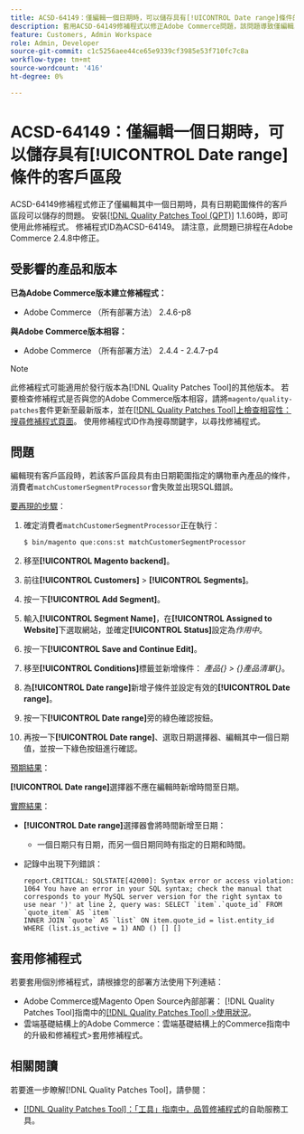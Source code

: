 ```yaml
---
title: ACSD-64149：僅編輯一個日期時，可以儲存具有[!UICONTROL Date range]條件的客戶區段
description: 套用ACSD-64149修補程式以修正Adobe Commerce問題，該問題導致僅編輯其中一個日期時，無法儲存具有**[!UICONTROL Date range]**條件的客戶區段。
feature: Customers, Admin Workspace
role: Admin, Developer
source-git-commit: c1c5256aee44ce65e9339cf3985e53f710fc7c8a
workflow-type: tm+mt
source-wordcount: '416'
ht-degree: 0%

---
```



# ACSD-64149：僅編輯一個日期時，可以儲存具有[!UICONTROL Date range]條件的客戶區段

ACSD-64149修補程式修正了僅編輯其中一個日期時，具有日期範圍條件的客戶區段可以儲存的問題。 安裝[[!DNL Quality Patches Tool (QPT)]](/help/tools/quality-patches-tool/quality-patches-tool-to-self-serve-quality-patches.md) 1.1.60時，即可使用此修補程式。 修補程式ID為ACSD-64149。 請注意，此問題已排程在Adobe Commerce 2.4.8中修正。

## 受影響的產品和版本

**已為Adobe Commerce版本建立修補程式：**

* Adobe Commerce （所有部署方法） 2.4.6-p8

**與Adobe Commerce版本相容：**

* Adobe Commerce （所有部署方法） 2.4.4 - 2.4.7-p4

>[!NOTE]
>
>此修補程式可能適用於發行版本為[!DNL Quality Patches Tool]的其他版本。 若要檢查修補程式是否與您的Adobe Commerce版本相容，請將`magento/quality-patches`套件更新至最新版本，並在[[!DNL Quality Patches Tool]上檢查相容性：搜尋修補程式頁面](https://experienceleague.adobe.com/tools/commerce-quality-patches/index.html?lang=zh-Hant)。 使用修補程式ID作為搜尋關鍵字，以尋找修補程式。

## 問題

編輯現有客戶區段時，若該客戶區段具有由日期範圍指定的購物車內產品的條件，消費者`matchCustomerSegmentProcessor`會失敗並出現SQL錯誤。

<u>要再現的步驟</u>：

1. 確定消費者`matchCustomerSegmentProcessor`正在執行：

   ```bash
   $ bin/magento que:cons:st matchCustomerSegmentProcessor
   ```

1. 移至&#x200B;**[!UICONTROL Magento backend]**。
1. 前往&#x200B;**[!UICONTROL Customers]** > **[!UICONTROL Segments]**。
1. 按一下&#x200B;**[!UICONTROL Add Segment]**。
1. 輸入&#x200B;**[!UICONTROL Segment Name]**，在&#x200B;**[!UICONTROL Assigned to Website]**&#x200B;下選取網站，並確定&#x200B;**[!UICONTROL Status]**&#x200B;設定為&#x200B;*作用中*。
1. 按一下&#x200B;**[!UICONTROL Save and Continue Edit]**。
1. 移至&#x200B;**[!UICONTROL Conditions]**&#x200B;標籤並新增條件： *產品{} > {}產品清單*{*}*。
1. 為&#x200B;**[!UICONTROL Date range]**&#x200B;新增子條件並設定有效的&#x200B;**[!UICONTROL Date range]**。
1. 按一下&#x200B;**[!UICONTROL Date range]**&#x200B;旁的綠色確認按鈕。
1. 再按一下&#x200B;**[!UICONTROL Date range]**、選取日期選擇器、編輯其中一個日期值，並按一下綠色按鈕進行確認。

<u>預期結果</u>：

**[!UICONTROL Date range]**&#x200B;選擇器不應在編輯時新增時間至日期。

<u>實際結果</u>：

* **[!UICONTROL Date range]**&#x200B;選擇器會將時間新增至日期：
   * 一個日期只有日期，而另一個日期同時有指定的日期和時間。
* 記錄中出現下列錯誤：

  ```
  report.CRITICAL: SQLSTATE[42000]: Syntax error or access violation: 1064 You have an error in your SQL syntax; check the manual that corresponds to your MySQL server version for the right syntax to use near ')' at line 2, query was: SELECT `item`.`quote_id` FROM `quote_item` AS `item`
  INNER JOIN `quote` AS `list` ON item.quote_id = list.entity_id WHERE (list.is_active = 1) AND () [] []
  ```


## 套用修補程式

若要套用個別修補程式，請根據您的部署方法使用下列連結：

* Adobe Commerce或Magento Open Source內部部署： [!DNL Quality Patches Tool]指南中的[[!DNL Quality Patches Tool] >使用狀況](/help/tools/quality-patches-tool/usage.md)。
* 雲端基礎結構上的Adobe Commerce：雲端基礎結構上的Commerce指南中的升級和修補程式>套用修補程式。

## 相關閱讀

若要進一步瞭解[!DNL Quality Patches Tool]，請參閱：

* [[!DNL Quality Patches Tool]：「工具」指南中，品質修補程式](/help/tools/quality-patches-tool/quality-patches-tool-to-self-serve-quality-patches.md)的自助服務工具。
